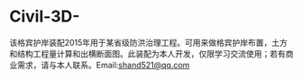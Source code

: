 # Civil-3D-
该格宾护岸装配2015年用于某省级防洪治理工程。可用来做格宾护岸布置，土方和结构工程量计算和出横断面图。此装配为本人开发，仅限学习交流使用；若有商业需求，请与本人联系。Email:shand521@qq.com
